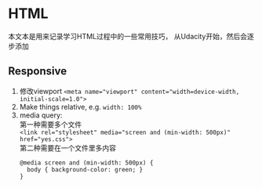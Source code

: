 # HTML
本文本是用来记录学习HTML过程中的一些常用技巧， 从Udacity开始，然后会逐步添加

## Responsive
1. 修改viewport `<meta name="viewport" content="width=device-width, initial-scale=1.0">`
2. Make things relative, e.g. `width: 100%`
3. media query:  
    第一种需要多个文件  
    `<link rel="stylesheet" media="screen and (min-width: 500px)" href="yes.css">`  
    第二种需要在一个文件里多内容  
    ```
    @media screen and (min-width: 500px) {
      body { background-color: green; }
    }
    ```
